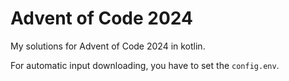 # Advent of Code 2024

My solutions for Advent of Code 2024 in kotlin.

For automatic input downloading, you have to set the `config.env`.